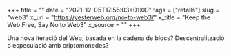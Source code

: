 +++
title = ""
date = "2021-12-05T17:55:03+01:00"
tags = ["retalls"]
slug = "web3"
x_url = "https://yesterweb.org/no-to-web3/"
x_title = "Keep the Web Free, Say No to Web3"
x_source = ""
+++


Una nova iteració del Web, basada en la cadena de blocs? Descentralització o especulació amb criptomonedes?
